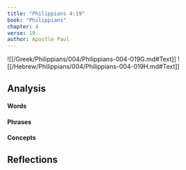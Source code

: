 ```yaml
---
title: "Philippians 4:19"
book: "Philippians"
chapter: 4
verse: 19
author: Apostle Paul
---
```

![[/Greek/Philippians/004/Philippians-004-019G.md#Text]]
![[/Hebrew/Philippians/004/Philippians-004-019H.md#Text]]

## Analysis

#### Words

#### Phrases

#### Concepts

## Reflections
